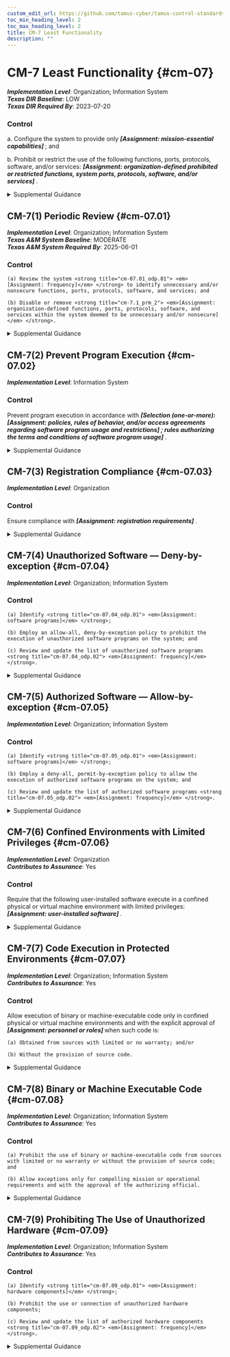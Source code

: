 ```yaml
---
custom_edit_url: https://github.com/tamus-cyber/tamus-control-standards/tree/main/content/tamus.edu/TAMUS_profile.yaml
toc_min_heading_level: 2
toc_max_heading_level: 2
title: CM-7 Least Functionality
description: ""
---
```


# CM-7 Least Functionality {#cm-07}

_**Implementation Level**_: Organization; Information System\
_**Texas DIR Baseline**_: LOW\
_**Texas DIR Required By**_: 2023-07-20

### Control



a. Configure the system to provide only <strong title="cm-07_odp.01"> <em>[Assignment: mission-essential capabilities]</em> </strong> ; and

b. Prohibit or restrict the use of the following functions, ports, protocols, software, and/or services: <strong title="cm-7_prm_2"> <em>[Assignment: organization-defined prohibited or restricted functions, system ports, protocols, software, and/or services]</em> </strong>.


<details><summary>Supplemental Guidance</summary>Systems provide a wide variety of functions and services. Some of the functions and services routinely provided by default may not be necessary to support essential organizational missions, functions, or operations. Additionally, it is sometimes convenient to provide multiple services from a single system component, but doing so increases risk over limiting the services provided by that single component. Where feasible, organizations limit component functionality to a single function per component. Organizations consider removing unused or unnecessary software and disabling unused or unnecessary physical and logical ports and protocols to prevent unauthorized connection of components, transfer of information, and tunneling. Organizations employ network scanning tools, intrusion detection and prevention systems, and end-point protection technologies, such as firewalls and host-based intrusion detection systems, to identify and prevent the use of prohibited functions, protocols, ports, and services. Least functionality can also be achieved as part of the fundamental design and development of the system (see [SA-8](/catalog/sa/sa-08), [SC-2](/catalog/sc/sc-02) , and [SC-3](/catalog/sc/sc-03)).</details>


## CM-7(1) Periodic Review {#cm-07.01}

_**Implementation Level**_: Organization; Information System\
_**Texas A&M System Baseline**_: MODERATE\
_**Texas A&M System Required By**_: 2025-06-01

### Control



    (a) Review the system <strong title="cm-07.01_odp.01"> <em>[Assignment: frequency]</em> </strong> to identify unnecessary and/or nonsecure functions, ports, protocols, software, and services; and

    (b) Disable or remove <strong title="cm-7.1_prm_2"> <em>[Assignment: organization-defined functions, ports, protocols, software, and services within the system deemed to be unnecessary and/or nonsecure]</em> </strong>.


<details><summary>Supplemental Guidance</summary>Organizations review functions, ports, protocols, and services provided by systems or system components to determine the functions and services that are candidates for elimination. Such reviews are especially important during transition periods from older technologies to newer technologies (e.g., transition from IPv4 to IPv6). These technology transitions may require implementing the older and newer technologies simultaneously during the transition period and returning to minimum essential functions, ports, protocols, and services at the earliest opportunity. Organizations can either decide the relative security of the function, port, protocol, and/or service or base the security decision on the assessment of other entities. Unsecure protocols include Bluetooth, FTP, and peer-to-peer networking.</details>


## CM-7(2) Prevent Program Execution {#cm-07.02}

_**Implementation Level**_: Information System

### Control

Prevent program execution in accordance with <strong title="cm-07.02_odp.01"> <em>[Selection (one-or-more): <strong title="cm-07.02_odp.02"> <em>[Assignment: policies, rules of behavior, and/or access agreements regarding software program usage and restrictions]</em> </strong>; rules authorizing the terms and conditions of software program usage]</em> </strong>.


<details><summary>Supplemental Guidance</summary>Prevention of program execution addresses organizational policies, rules of behavior, and/or access agreements that restrict software usage and the terms and conditions imposed by the developer or manufacturer, including software licensing and copyrights. Restrictions include prohibiting auto-execute features, restricting roles allowed to approve program execution, permitting or prohibiting specific software programs, or restricting the number of program instances executed at the same time.</details>


## CM-7(3) Registration Compliance {#cm-07.03}

_**Implementation Level**_: Organization

### Control

Ensure compliance with <strong title="cm-07.03_odp"> <em>[Assignment: registration requirements]</em> </strong>.


<details><summary>Supplemental Guidance</summary>Organizations use the registration process to manage, track, and provide oversight for systems and implemented functions, ports, protocols, and services.</details>


## CM-7(4) Unauthorized Software — Deny-by-exception {#cm-07.04}

_**Implementation Level**_: Organization; Information System

### Control



    (a) Identify <strong title="cm-07.04_odp.01"> <em>[Assignment: software programs]</em> </strong>;

    (b) Employ an allow-all, deny-by-exception policy to prohibit the execution of unauthorized software programs on the system; and

    (c) Review and update the list of unauthorized software programs <strong title="cm-07.04_odp.02"> <em>[Assignment: frequency]</em> </strong>.


<details><summary>Supplemental Guidance</summary>Unauthorized software programs can be limited to specific versions or from a specific source. The concept of prohibiting the execution of unauthorized software may also be applied to user actions, system ports and protocols, IP addresses/ranges, websites, and MAC addresses.</details>


## CM-7(5) Authorized Software — Allow-by-exception {#cm-07.05}

_**Implementation Level**_: Organization; Information System

### Control



    (a) Identify <strong title="cm-07.05_odp.01"> <em>[Assignment: software programs]</em> </strong>;

    (b) Employ a deny-all, permit-by-exception policy to allow the execution of authorized software programs on the system; and

    (c) Review and update the list of authorized software programs <strong title="cm-07.05_odp.02"> <em>[Assignment: frequency]</em> </strong>.


<details><summary>Supplemental Guidance</summary>Authorized software programs can be limited to specific versions or from a specific source. To facilitate a comprehensive authorized software process and increase the strength of protection for attacks that bypass application level authorized software, software programs may be decomposed into and monitored at different levels of detail. These levels include applications, application programming interfaces, application modules, scripts, system processes, system services, kernel functions, registries, drivers, and dynamic link libraries. The concept of permitting the execution of authorized software may also be applied to user actions, system ports and protocols, IP addresses/ranges, websites, and MAC addresses. Organizations consider verifying the integrity of authorized software programs using digital signatures, cryptographic checksums, or hash functions. Verification of authorized software can occur either prior to execution or at system startup. The identification of authorized URLs for websites is addressed in [CA-3(5)](/catalog/ca/ca-03#ca-03.05) and [SC-7](/catalog/sc/sc-07).</details>


## CM-7(6) Confined Environments with Limited Privileges {#cm-07.06}

_**Implementation Level**_: Organization\
_**Contributes to Assurance**_: Yes

### Control

Require that the following user-installed software execute in a confined physical or virtual machine environment with limited privileges: <strong title="cm-07.06_odp"> <em>[Assignment: user-installed software]</em> </strong>.


<details><summary>Supplemental Guidance</summary>Organizations identify software that may be of concern regarding its origin or potential for containing malicious code. For this type of software, user installations occur in confined environments of operation to limit or contain damage from malicious code that may be executed.</details>


## CM-7(7) Code Execution in Protected Environments {#cm-07.07}

_**Implementation Level**_: Organization; Information System\
_**Contributes to Assurance**_: Yes

### Control

Allow execution of binary or machine-executable code only in confined physical or virtual machine environments and with the explicit approval of <strong title="cm-07.07_odp"> <em>[Assignment: personnel or roles]</em> </strong> when such code is:

    (a) Obtained from sources with limited or no warranty; and/or

    (b) Without the provision of source code.


<details><summary>Supplemental Guidance</summary>Code execution in protected environments applies to all sources of binary or machine-executable code, including commercial software and firmware and open-source software.</details>


## CM-7(8) Binary or Machine Executable Code {#cm-07.08}

_**Implementation Level**_: Organization; Information System\
_**Contributes to Assurance**_: Yes

### Control



    (a) Prohibit the use of binary or machine-executable code from sources with limited or no warranty or without the provision of source code; and

    (b) Allow exceptions only for compelling mission or operational requirements and with the approval of the authorizing official.


<details><summary>Supplemental Guidance</summary>Binary or machine executable code applies to all sources of binary or machine-executable code, including commercial software and firmware and open-source software. Organizations assess software products without accompanying source code or from sources with limited or no warranty for potential security impacts. The assessments address the fact that software products without the provision of source code may be difficult to review, repair, or extend. In addition, there may be no owners to make such repairs on behalf of organizations. If open-source software is used, the assessments address the fact that there is no warranty, the open-source software could contain back doors or malware, and there may be no support available.</details>


## CM-7(9) Prohibiting The Use of Unauthorized Hardware {#cm-07.09}

_**Implementation Level**_: Organization; Information System\
_**Contributes to Assurance**_: Yes

### Control



    (a) Identify <strong title="cm-07.09_odp.01"> <em>[Assignment: hardware components]</em> </strong>;

    (b) Prohibit the use or connection of unauthorized hardware components;

    (c) Review and update the list of authorized hardware components <strong title="cm-07.09_odp.02"> <em>[Assignment: frequency]</em> </strong>.


<details><summary>Supplemental Guidance</summary>Hardware components provide the foundation for organizational systems and the platform for the execution of authorized software programs. Managing the inventory of hardware components and controlling which hardware components are permitted to be installed or connected to organizational systems is essential in order to provide adequate security.</details>
